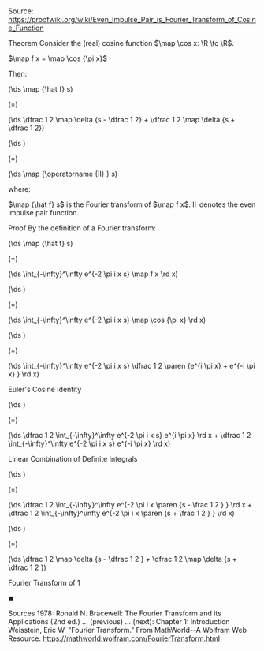 # 

Source: https://proofwiki.org/wiki/Even_Impulse_Pair_is_Fourier_Transform_of_Cosine_Function

Theorem
Consider the (real) cosine function $\map \cos x: \R \to \R$.

$\map f x = \map \cos {\pi x}$

Then:














\(\ds \map {\hat f} s\)

\(=\)







\(\ds \dfrac 1 2 \map \delta {s - \dfrac 1 2} + \dfrac 1 2 \map \delta {s + \dfrac 1 2}\)




















\(\ds \)

\(=\)







\(\ds \map {\operatorname {II} } s\)









where:

$\map {\hat f} s$ is the Fourier transform of $\map f x$.
$\operatorname {II}$ denotes the even impulse pair function.


Proof
By the definition of a Fourier transform:














\(\ds \map {\hat f} s\)

\(=\)







\(\ds \int_{-\infty}^\infty e^{-2 \pi i x s} \map f x \rd x\)




















\(\ds \)

\(=\)







\(\ds \int_{-\infty}^\infty e^{-2 \pi i x s} \map \cos {\pi x} \rd x\)




















\(\ds \)

\(=\)







\(\ds \int_{-\infty}^\infty e^{-2 \pi i x s} \dfrac 1 2 \paren {e^{i \pi x} + e^{-i \pi x} } \rd x\)





Euler's Cosine Identity














\(\ds \)

\(=\)







\(\ds \dfrac 1 2 \int_{-\infty}^\infty e^{-2 \pi i x s} e^{i \pi x} \rd x + \dfrac 1 2 \int_{-\infty}^\infty e^{-2 \pi i x s} e^{-i \pi x} \rd x\)





Linear Combination of Definite Integrals














\(\ds \)

\(=\)







\(\ds \dfrac 1 2 \int_{-\infty}^\infty e^{-2 \pi i x \paren {s - \frac 1 2 } } \rd x + \dfrac 1 2 \int_{-\infty}^\infty e^{-2 \pi i x \paren {s + \frac 1 2 } } \rd x\)




















\(\ds \)

\(=\)







\(\ds \dfrac 1 2 \map \delta {s - \dfrac 1 2 } + \dfrac 1 2 \map \delta {s + \dfrac 1 2 }\)





Fourier Transform of 1



$\blacksquare$


Sources
1978: Ronald N. Bracewell: The Fourier Transform and its Applications (2nd ed.) ... (previous) ... (next): Chapter $1$: Introduction
Weisstein, Eric W. "Fourier Transform." From MathWorld--A Wolfram Web Resource.  https://mathworld.wolfram.com/FourierTransform.html




